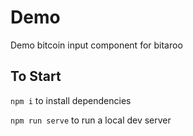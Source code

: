 # Demo

Demo bitcoin input component for bitaroo

## To Start

`npm i` to install dependencies

`npm run serve` to run a local dev server
